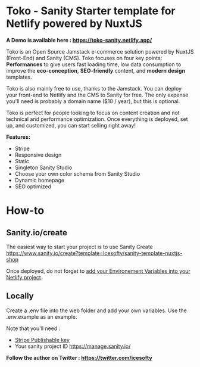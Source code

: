 # Toko - Sanity Starter template for Netlify powered by NuxtJS

**A Demo is available here : https://toko-sanity.netlify.app/**

Toko is an Open Source Jamstack e-commerce solution powered by NuxtJS (Front-End) and Sanity (CMS). Toko focuses on four key points: **Performances** to give users fast loading time, low data consumption to improve the **eco-conception**, **SEO-friendly** content, and **modern design** templates.

Toko is also mainly free to use, thanks to the Jamstack. You can deploy your front-end to Netlify and the CMS to Sanity for free. The only expense you'll need is probably a domain name ($10 / year), but this is optional.

Toko is perfect for people looking to focus on content creation and not technical and performance optimization. Once everything is deployed, set up, and customized, you can start selling right away!

**Features:**

- Stripe
- Responsive design
- Static
- Singleton Sanity Studio
- Choose your own color schema from Sanity Studio
- Dynamic homepage
- SEO optimized

# How-to

## Sanity.io/create

The easiest way to start your project is to use Sanity Create https://www.sanity.io/create?template=Icesofty/sanity-template-nuxtjs-shop

Once deployed, do not forget to [add your Environement Variables into your Netlify project](https://docs.netlify.com/configure-builds/environment-variables/#declare-variables).

## Locally

Create a .env file into the web folder and add your own variables. Use the .env.example as an example.

Note that you'll need :

- [Stripe Publishable key](https://support.stripe.com/questions/locate-api-keys-in-the-dashboard)
- Your sanity project ID https://manage.sanity.io/

**Follow the author on Twitter : https://twitter.com/icesofty**

